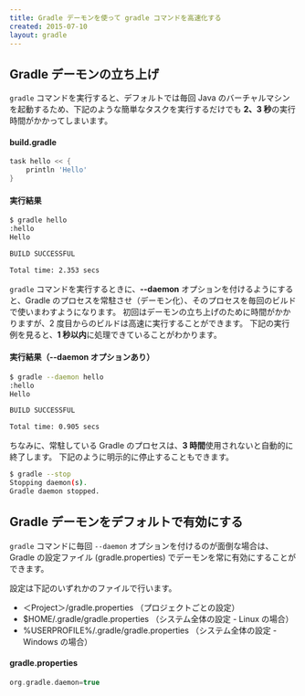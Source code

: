 ```yaml
---
title: Gradle デーモンを使って gradle コマンドを高速化する
created: 2015-07-10
layout: gradle
---
```


Gradle デーモンの立ち上げ
----

`gradle` コマンドを実行すると、デフォルトでは毎回 Java のバーチャルマシンを起動するため、下記のような簡単なタスクを実行するだけでも **2、3 秒**の実行時間がかかってしまいます。

#### build.gradle
```groovy
task hello << {
    println 'Hello'
}
```

#### 実行結果
```sh
$ gradle hello
:hello
Hello

BUILD SUCCESSFUL

Total time: 2.353 secs
```

`gradle` コマンドを実行するときに、**--daemon** オプションを付けるようにすると、Gradle のプロセスを常駐させ（デーモン化）、そのプロセスを毎回のビルドで使いまわすようになります。
初回はデーモンの立ち上げのために時間がかかりますが、2 度目からのビルドは高速に実行することができます。
下記の実行例を見ると、**1 秒以内**に処理できていることがわかります。

#### 実行結果（--daemon オプションあり）
```sh
$ gradle --daemon hello
:hello
Hello

BUILD SUCCESSFUL

Total time: 0.905 secs
```

ちなみに、常駐している Gradle のプロセスは、**3 時間**使用されないと自動的に終了します。
下記のように明示的に停止することもできます。

```sh
$ gradle --stop
Stopping daemon(s).
Gradle daemon stopped.
```

Gradle デーモンをデフォルトで有効にする
----

`gradle` コマンドに毎回 `--daemon` オプションを付けるのが面倒な場合は、Gradle の設定ファイル (gradle.properties) でデーモンを常に有効にすることができます。

設定は下記のいずれかのファイルで行います。

* ＜Project＞/gradle.properties （プロジェクトごとの設定）
* $HOME/.gradle/gradle.properties （システム全体の設定 - Linux の場合）
* %USERPROFILE%/.gradle/gradle.properties （システム全体の設定 - Windows の場合）

#### gradle.properties
```groovy
org.gradle.daemon=true
```

